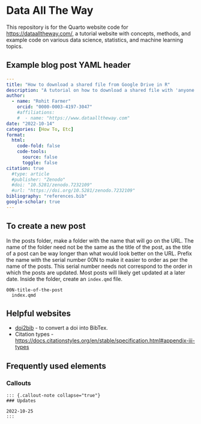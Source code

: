 # Data All The Way

This repository is for the Quarto website code for <https://dataalltheway.com/>, a tutorial website with concepts, methods, and example code on various data science, statistics, and machine learning topics.

## Example blog post YAML header

``` yaml
---
title: "How to download a shared file from Google Drive in R"
description: "A tutorial on how to download a shared file with 'anyone with the link' access rights from Google Drive in R."
author: 
  - name: "Rohit Farmer"
    orcid: "0000-0003-4197-3047"
    #affiliations:
    #  - name: "https://www.dataalltheway.com"
date: "2022-10-14"
categories: [How To, Etc]
format:
  html:
    code-fold: false
    code-tools:
      source: false
      toggle: false
citation: true
  #type: article
  #publisher: "Zenodo"
  #doi: "10.5281/zenodo.7232109"
  #url: "https://doi.org/10.5281/zenodo.7232109"
bibliography: "references.bib"
google-scholar: true
---
```

## To create a new post

In the posts folder, make a folder with the name that will go on the URL. The name of the folder need not be the same as the title of the post, as the title of a post can be way longer than what would look better on the URL. Prefix the name with the serial number 00N to make it easier to order as per the name of the posts. This serial number needs not correspond to the order in which the posts are updated. Most posts will likely get updated at a later date. Inside the folder, create an `index.qmd` file.

    00N-title-of-the-post
      index.qmd

## Helpful websites

-   [doi2bib](https://www.doi2bib.org/) - to convert a doi into BibTex.
-   Citation types - <https://docs.citationstyles.org/en/stable/specification.html#appendix-iii-types>

## Frequently used elements

### Callouts

    ::: {.callout-note collapse="true"}
    ### Updates

    2022-10-25
    :::

